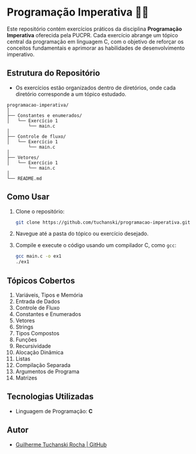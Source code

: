 
# Programação Imperativa 🧑‍💻

Este repositório contém exercícios práticos da disciplina **Programação Imperativa** oferecida pela PUCPR. Cada exercício abrange um tópico central da programação em linguagem C, com o objetivo de reforçar os conceitos fundamentais e aprimorar as habilidades de desenvolvimento imperativo.

## Estrutura do Repositório

- Os exercícios estão organizados dentro de diretórios, onde cada diretório corresponde a um tópico estudado.

```plaintext
programacao-imperativa/
│
├── Constantes e enumerados/
│   └── Exercício 1
        └── main.c
│
├── Controle de fluxo/
│   └── Exercício 1
        └── main.c
│
├── Vetores/
│   └── Exercício 1
        └── main.c
│
└── README.md
```

## Como Usar

1. Clone o repositório:

   ```bash
   git clone https://github.com/tuchanski/programacao-imperativa.git
   ```

2. Navegue até a pasta do tópico ou exercício desejado.
3. Compile e execute o código usando um compilador C, como `gcc`:

   ```bash
   gcc main.c -o ex1
   ./ex1
   ```

## Tópicos Cobertos

1. Variáveis, Tipos e Memória
2. Entrada de Dados
3. Controle de Fluxo
4. Constantes e Enumerados
5. Vetores
6. Strings
7. Tipos Compostos
8. Funções
9. Recursividade
10. Alocação Dinâmica
11. Listas
12. Compilação Separada
13. Argumentos de Programa
14. Matrizes

## Tecnologias Utilizadas

- Linguagem de Programação: **C**

## Autor

- [Guilherme Tuchanski Rocha | GitHub](https://github.com/tuchanski)
